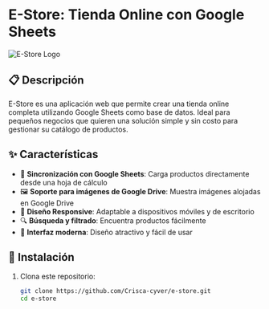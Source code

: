 # E-Store: Tienda Online con Google Sheets

![E-Store Logo](../assets/images/logo.svg)

## 📋 Descripción

E-Store es una aplicación web que permite crear una tienda online completa utilizando Google Sheets como base de datos. Ideal para pequeños negocios que quieren una solución simple y sin costo para gestionar su catálogo de productos.

## ✨ Características

- 🔄 **Sincronización con Google Sheets**: Carga productos directamente desde una hoja de cálculo
- 🖼️ **Soporte para imágenes de Google Drive**: Muestra imágenes alojadas en Google Drive
- 📱 **Diseño Responsive**: Adaptable a dispositivos móviles y de escritorio
- 🔍 **Búsqueda y filtrado**: Encuentra productos fácilmente
- 🎨 **Interfaz moderna**: Diseño atractivo y fácil de usar

## 🚀 Instalación

1. Clona este repositorio:
   ```bash
   git clone https://github.com/Crisca-cyver/e-store.git
   cd e-store
